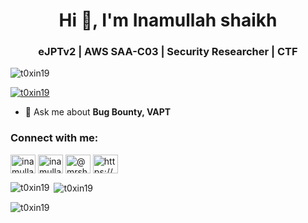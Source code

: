 

<h1 align="center">Hi 👋, I'm Inamullah shaikh</h1>
<h3 align="center">eJPTv2 | AWS SAA-C03 | Security Researcher | CTF</h3>

<p align="left"> <img src="https://komarev.com/ghpvc/?username=t0xin19&label=Profile%20views&color=0e75b6&style=flat" alt="t0xin19" /> </p>

<p align="left"> <a href="https://github.com/ryo-ma/github-profile-trophy"><img src="https://github-profile-trophy.vercel.app/?username=t0xin19" alt="t0xin19" /></a> </p>

- 💬 Ask me about **Bug Bounty, VAPT**

<h3 align="left">Connect with me:</h3>
<p align="left">
<a href="https://twitter.com/inamullahshaik5" target="blank"><img align="center" src="https://raw.githubusercontent.com/rahuldkjain/github-profile-readme-generator/master/src/images/icons/Social/twitter.svg" alt="inamullahshaik5" height="30" width="40" /></a>
<a href="https://linkedin.com/in/inamullah-shaikh-980aa519b/" target="blank"><img align="center" src="https://raw.githubusercontent.com/rahuldkjain/github-profile-readme-generator/master/src/images/icons/Social/linked-in-alt.svg" alt="inamullah-shaikh-980aa519b/" height="30" width="40" /></a>
<a href="https://medium.com/@mrshaikh841" target="blank"><img align="center" src="https://raw.githubusercontent.com/rahuldkjain/github-profile-readme-generator/master/src/images/icons/Social/medium.svg" alt="@mrshaikh841" height="30" width="40" /></a>
<a href="https://www.youtube.com/c/https://www.youtube.com/channel/uczmfvsmuwnjlvyoahiuejxg" target="blank"><img align="center" src="https://raw.githubusercontent.com/rahuldkjain/github-profile-readme-generator/master/src/images/icons/Social/youtube.svg" alt="https://www.youtube.com/channel/uczmfvsmuwnjlvyoahiuejxg" height="30" width="40" /></a>
</p>

<p><img align="left" src="https://github-readme-stats.vercel.app/api/top-langs?username=t0xin19&show_icons=true&locale=en&layout=compact" alt="t0xin19" /></p>

<p>&nbsp;<img align="center" src="https://github-readme-stats.vercel.app/api?username=t0xin19&show_icons=true&locale=en" alt="t0xin19" /></p>

<p><img align="center" src="https://github-readme-streak-stats.herokuapp.com/?user=t0xin19&" alt="t0xin19" /></p>
